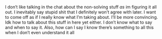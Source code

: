 I don’t like talking in the chat about the non-solving stuff _as_ im figuring it all out. I inevitably say stupid shit that I definitely won’t agree with later. I want to come off as if I really know what I’m taking about. I’ll be more convincing. Idk how to talk about this stuff in here yet either. I don’t know what to say and when to say it. Also, how can I say I know there’s something to all this when I don’t even understand it all